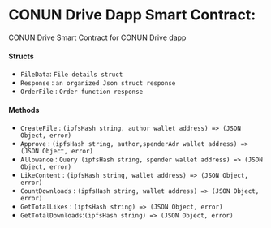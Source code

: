 
# CONUN Drive Dapp Smart Contract:

 CONUN Drive Smart Contract for CONUN Drive dapp



#### Structs

- `FileData`: `File details struct`
- `Response` : `an organized Json struct response`
- `OrderFile` : `Order function response`


#### Methods
- `CreateFile` : `(ipfsHash string, author wallet address) => (JSON Object, error)`
- `Approve` : `(ipfsHash string, author,spenderAdr wallet address) => (JSON Object, error)` 
- `Allowance` : `Query (ipfsHash string, spender wallet address) => (JSON Object, error)`
- `LikeContent` : `(ipfsHash string, wallet address) => (JSON Object, error)`
- `CountDownloads` : `(ipfsHash string, wallet address) => (JSON Object, error)`
- `GetTotalLikes` : `(ipfsHash string) => (JSON Object, error)`
- `GetTotalDownloads`:`(ipfsHash string) => (JSON Object, error)`


  




